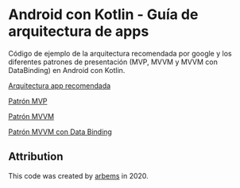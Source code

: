 # Android con Kotlin - Guía de arquitectura de apps

Código de ejemplo de la arquitectura recomendada por google y los diferentes patrones de presentación (MVP, MVVM y MVVM con DataBinding) en Android con Kotlin.

[Arquitectura app recomendada]()

[Patrón MVP]()

[Patrón MVVM]()

[Patrón MVVM con Data Binding]()

## Attribution

This code was created by [arbems](https://github.com/arbems) in 2020.